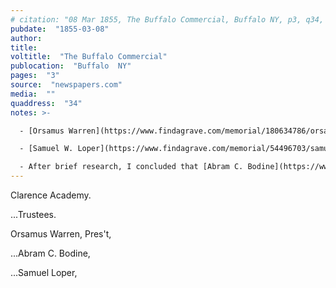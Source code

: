 ```yaml
---
# citation: "08 Mar 1855, The Buffalo Commercial, Buffalo NY, p3, q34, newspapers.com."
pubdate:  "1855-03-08"
author: 
title: 
voltitle:  "The Buffalo Commercial"
publocation:  "Buffalo  NY"
pages:  "3"
source:  "newspapers.com"
media:  ""
quaddress:  "34"
notes: >-

  - [Orsamus Warren](https://www.findagrave.com/memorial/180634786/orsamus-warren) (07 Jun 1800 to 16 Feb 1876). Orsamus is the father of James Dunlap Warren who married [Mary Smith (Mills) Warren](https://www.findagrave.com/memorial/113110177/mary_smith-warren) (19 Jun 1831 to 06 Apr 1894), a first cousin once removed of Edward H. Mills, as Mary Warren's father William and Edward's father Jonas are first cousins. The Warrens are explored in the section: {{% pagelink "buffalo-mills" %}}.

  - [Samuel W. Loper](https://www.findagrave.com/memorial/54496703/samuel-w-loper) (10 Aug 1822 to 12 Mar 1898). Samuel Loper is the brother of [Elmira Jane (Loper) Pine](https://www.findagrave.com/memorial/199952046/elmira-j-pine) (1813 to 07 Mar 1890) who married [Charles Mills Pine](https://www.findagrave.com/memorial/199952123/charles-m-pine) (1812 to 08 Oct 1897), Edward Mills' brother-in-law and mentor in the grocery business in Staten Island and business partner in E. H. Mills & Co. in Corfu and Mott's Corners.

  - After brief research, I concluded that [Abram C. Bodine](https://www.findagrave.com/memorial/40962860/abram-c-bodine) (14 Nov 1802 to 16 Nov 1894) is likely unrelated to the Bodines that lived in Castleton Staten Island at this time, and attended the Dutch Reformed Church of Port Richmond, which the Pines and Mills also attended. (See for example [Abram B. Bodine](https://www.findagrave.com/memorial/179169473/abram-b-bodine) (Jan 1816 to 02 Jan 1895), who on the 1874 Beers map of Staten Island owns a dry goods store across the street from Pine's store, and according to 1877, J.J. Clute, *Annals of Staten Island* (1877), he was the first of the Bodines.)
---
```

Clarence Academy.

...Trustees.

Orsamus Warren, Pres't,

...Abram C. Bodine,

...Samuel Loper,

